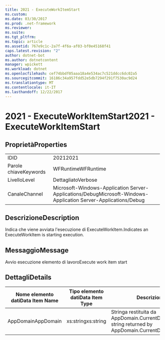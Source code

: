 ```yaml
---
title: 2021 - ExecuteWorkItemStart
ms.custom: 
ms.date: 03/30/2017
ms.prod: .net-framework
ms.reviewer: 
ms.suite: 
ms.tgt_pltfrm: 
ms.topic: article
ms.assetid: 767e9c1c-2a7f-4f6a-af03-bf0e45168f41
caps.latest.revision: "2"
author: dotnet-bot
ms.author: dotnetcontent
manager: wpickett
ms.workload: dotnet
ms.openlocfilehash: cef74bbdf05aaa18a4e534ac7c521ddcc6dc02a5
ms.sourcegitcommit: 16186c34a957fdd52e5db7294f291f7530ac9d24
ms.translationtype: MT
ms.contentlocale: it-IT
ms.lasthandoff: 12/22/2017
---
```

# <a name="2021---executeworkitemstart"></a><span data-ttu-id="9d668-102">2021 - ExecuteWorkItemStart</span><span class="sxs-lookup"><span data-stu-id="9d668-102">2021 - ExecuteWorkItemStart</span></span>
## <a name="properties"></a><span data-ttu-id="9d668-103">Proprietà</span><span class="sxs-lookup"><span data-stu-id="9d668-103">Properties</span></span>  
  
|||  
|-|-|  
|<span data-ttu-id="9d668-104">ID</span><span class="sxs-lookup"><span data-stu-id="9d668-104">ID</span></span>|<span data-ttu-id="9d668-105">2021</span><span class="sxs-lookup"><span data-stu-id="9d668-105">2021</span></span>|  
|<span data-ttu-id="9d668-106">Parole chiave</span><span class="sxs-lookup"><span data-stu-id="9d668-106">Keywords</span></span>|<span data-ttu-id="9d668-107">WFRuntime</span><span class="sxs-lookup"><span data-stu-id="9d668-107">WFRuntime</span></span>|  
|<span data-ttu-id="9d668-108">Livello</span><span class="sxs-lookup"><span data-stu-id="9d668-108">Level</span></span>|<span data-ttu-id="9d668-109">Dettagliato</span><span class="sxs-lookup"><span data-stu-id="9d668-109">Verbose</span></span>|  
|<span data-ttu-id="9d668-110">Canale</span><span class="sxs-lookup"><span data-stu-id="9d668-110">Channel</span></span>|<span data-ttu-id="9d668-111">Microsoft-Windows-Application Server-Applications/Debug</span><span class="sxs-lookup"><span data-stu-id="9d668-111">Microsoft-Windows-Application Server-Applications/Debug</span></span>|  
  
## <a name="description"></a><span data-ttu-id="9d668-112">Descrizione</span><span class="sxs-lookup"><span data-stu-id="9d668-112">Description</span></span>  
 <span data-ttu-id="9d668-113">Indica che viene avviata l'esecuzione di ExecuteWorkItem.</span><span class="sxs-lookup"><span data-stu-id="9d668-113">Indicates an ExecuteWorkItem is starting execution.</span></span>  
  
## <a name="message"></a><span data-ttu-id="9d668-114">Messaggio</span><span class="sxs-lookup"><span data-stu-id="9d668-114">Message</span></span>  
 <span data-ttu-id="9d668-115">Avvio esecuzione elemento di lavoro</span><span class="sxs-lookup"><span data-stu-id="9d668-115">Execute work item start</span></span>  
  
## <a name="details"></a><span data-ttu-id="9d668-116">Dettagli</span><span class="sxs-lookup"><span data-stu-id="9d668-116">Details</span></span>  
  
|<span data-ttu-id="9d668-117">Nome elemento dati</span><span class="sxs-lookup"><span data-stu-id="9d668-117">Data Item Name</span></span>|<span data-ttu-id="9d668-118">Tipo elemento dati</span><span class="sxs-lookup"><span data-stu-id="9d668-118">Data Item Type</span></span>|<span data-ttu-id="9d668-119">Descrizione</span><span class="sxs-lookup"><span data-stu-id="9d668-119">Description</span></span>|  
|--------------------|--------------------|-----------------|  
|<span data-ttu-id="9d668-120">AppDomain</span><span class="sxs-lookup"><span data-stu-id="9d668-120">AppDomain</span></span>|<span data-ttu-id="9d668-121">xs:string</span><span class="sxs-lookup"><span data-stu-id="9d668-121">xs:string</span></span>|<span data-ttu-id="9d668-122">Stringa restituita da AppDomain.CurrentDomain.FriendlyName.</span><span class="sxs-lookup"><span data-stu-id="9d668-122">The string returned by AppDomain.CurrentDomain.FriendlyName.</span></span>|
